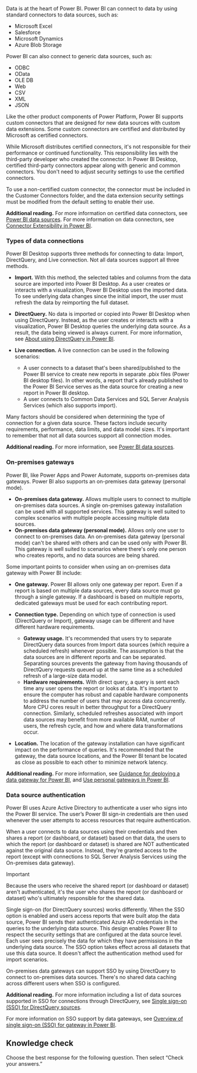 Data is at the heart of Power BI. Power BI can connect to data by using standard connectors to data sources, such as:

 *  Microsoft Excel
 *  Salesforce
 *  Microsoft Dynamics
 *  Azure Blob Storage

Power BI can also connect to generic data sources, such as:

 *  ODBC
 *  OData
 *  OLE DB
 *  Web
 *  CSV
 *  XML
 *  JSON

Like the other product components of Power Platform, Power BI supports custom connectors that are designed for new data sources with custom data extensions. Some custom connectors are certified and distributed by Microsoft as certified connectors.

While Microsoft distributes certified connectors, it's not responsible for their performance or continued functionality. This responsibility lies with the third-party developer who created the connector. In Power BI Desktop, certified third-party connectors appear along with generic and common connectors. You don't need to adjust security settings to use the certified connectors.

To use a non-certified custom connector, the connector must be included in the Customer Connectors folder, and the data extension security settings must be modified from the default setting to enable their use.


**Additional reading.** For more information on certified data connectors, see [Power BI data sources](/power-bi/power-bi-data-sources). For more information on data connectors, see [Connector Extensibility in Power BI](/power-bi/desktop-connector-extensibility).

### Types of data connections

Power BI Desktop supports three methods for connecting to data: Import, DirectQuery, and Live connection. Not all data sources support all three methods.

 *  **Import.** With this method, the selected tables and columns from the data source are imported into Power BI Desktop. As a user creates or interacts with a visualization, Power BI Desktop uses the imported data. To see underlying data changes since the initial import, the user must refresh the data by reimporting the full dataset.
 *  **DirectQuery.** No data is imported or copied into Power BI Desktop when using DirectQuery. Instead, as the user creates or interacts with a visualization, Power BI Desktop queries the underlying data source. As a result, the data being viewed is always current. For more information, see [About using DirectQuery in Power BI](/power-bi/desktop-directquery-about).
 *  **Live connection.** A live connection can be used in the following scenarios:
    
     *  A user connects to a dataset that's been shared/published to the Power BI service to create new reports in separate .pbix files (Power BI desktop files). In other words, a report that's already published to the Power BI Service serves as the data source for creating a new report in Power BI desktop.
     *  A user connects to Common Data Services and SQL Server Analysis Services (which also supports import).

Many factors should be considered when determining the type of connection for a given data source. These factors include security requirements, performance, data limits, and data model sizes. It's important to remember that not all data sources support all connection modes.

**Additional reading.** For more information, see [Power BI data sources](/power-bi/power-bi-data-sources).

### On-premises gateways

Power BI, like Power Apps and Power Automate, supports on-premises data gateways. Power BI also supports an on-premises data gateway (personal mode).

 *  **On-premises data gateway.** Allows multiple users to connect to multiple on-premises data sources. A single on-premises gateway installation can be used with all supported services. This gateway is well suited to complex scenarios with multiple people accessing multiple data sources.
 *  **On-premises data gateway (personal mode).** Allows only one user to connect to on-premises data. An on-premises data gateway (personal mode) can't be shared with others and can be used only with Power BI. This gateway is well suited to scenarios where there's only one person who creates reports, and no data sources are being shared.

Some important points to consider when using an on-premises data gateway with Power BI include:

 *  **One gateway.** Power BI allows only one gateway per report. Even if a report is based on multiple data sources, every data source must go through a single gateway. If a dashboard is based on multiple reports, dedicated gateways must be used for each contributing report.
 *  **Connection type.** Depending on which type of connection is used (DirectQuery or Import), gateway usage can be different and have different hardware requirements.
    
     *  **Gateway usage.** It's recommended that users try to separate DirectQuery data sources from Import data sources (which require a scheduled refresh) whenever possible. The assumption is that the data sources are in different reports and can be separated. Separating sources prevents the gateway from having thousands of DirectQuery requests queued up at the same time as a scheduled refresh of a large-size data model.
     *  **Hardware requirements.** With direct query, a query is sent each time any user opens the report or looks at data. It's important to ensure the computer has robust and capable hardware components to address the number of users that may access data concurrently. More CPU cores result in better throughput for a DirectQuery connection. Similarly, scheduled refreshes associated with import data sources may benefit from more available RAM, number of users, the refresh cycle, and how and where data transformations occur.
 *  **Location.** The location of the gateway installation can have significant impact on the performance of queries. It's recommended that the gateway, the data source locations, and the Power BI tenant be located as close as possible to each other to minimize network latency.

**Additional reading.** For more information, see [Guidance for deploying a data gateway for Power BI](/power-bi/service-gateway-deployment-guidance), and [Use personal gateways in Power BI](/power-bi/service-gateway-personal-mode).

### Data source authentication

Power BI uses Azure Active Directory to authenticate a user who signs into the Power BI service. The user’s Power BI sign-in credentials are then used whenever the user attempts to access resources that require authentication.

When a user connects to data sources using their credentials and then shares a report (or dashboard, or dataset) based on that data, the users to which the report (or dashboard or dataset) is shared are NOT authenticated against the original data source. Instead, they're granted access to the report (except with connections to SQL Server Analysis Services using the On-premises data gateway).

> [!IMPORTANT]
> Because the users who receive the shared report (or dashboard or dataset) aren't authenticated, it's the user who shares the report (or dashboard or dataset) who's ultimately responsible for the shared data.

Single sign-on (for DirectQuery sources) works differently. When the SSO option is enabled and users access reports that were built atop the data source, Power BI sends their authenticated Azure AD credentials in the queries to the underlying data source. This design enables Power BI to respect the security settings that are configured at the data source level. Each user sees precisely the data for which they have permissions in the underlying data source. The SSO option takes effect across all datasets that use this data source. It doesn't affect the authentication method used for import scenarios.

On-premises data gateways can support SSO by using DirectQuery to connect to on-premises data sources. There's no shared data caching across different users when SSO is configured.

**Additional reading.** For more information including a list of data sources supported in SSO for connections through DirectQuery, see [Single sign-on (SSO) for DirectQuery sources](/power-bi/power-bi-data-sources).

For more information on SSO support by data gateways, see [Overview of single sign-on (SSO) for gateway in Power BI](/power-bi/service-gateway-sso-overview).

## Knowledge check

Choose the best response for the following question. Then select “Check your answers.”